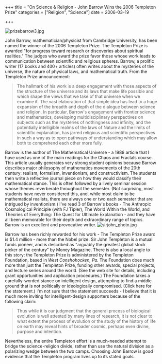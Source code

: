 +++
title = "On  Science & Religion - John Barrow Wins the 2006  Templeton Prize"
categories = ["Religion", "Science"]
date = 2006-03-19


+++

<img alt="prizebarrow3.jpg" src="https://www.fractalog.com/jpg/prizebarrow3.jpg" />

John Barrow, mathematician/physicist from Cambridge University, has been named the winner of the 2006 Templeton Prize.  The Templeton Prize is awarded &quot;for progress toward research or discoveries about spiritual realities.&quot; The judges who award the prize favor those whose work leads to communication between scientific and religious spheres. Barrow, a prolific writer (17 books and 400+ articles) often writes about the mysteries of the universe, the nature of physical laws, and mathematical truth. From the Templeton Prize announcement:  
<blockquote>The hallmark of his work is a deep engagement with those aspects of the structure of the universe and its laws that make life possible and which shape the views that we take of that universe when we examine it. The vast elaboration of that simple idea has lead to a huge expansion of the breadth and depth of the dialogue between science and religion.  In particular, Barrow's engagement with frontier science and mathematics, developing multidisciplinary perspectives on subjects such as the mysteries of nothingness and infinity, and the potentially intelligible realms of the laws of Nature and the limits of scientific explanation, has jarred religious and scientific perspectives in such a way as to open pathways of understanding which may allow both to comprehend each other more fully.</blockquote>
 Barrow is the author of The Mathematical Universe - a 1989 article that I have used as one of the main readings for the Chaos and Fractals course. This article usually generates very strong student opinions because Barrow describes major philosophy of mathematics movements of the 20th century: realism, formalism, inventionism, and constructivism. The students then write a reflective journal piece on how they would classify their mathematical stance. This is often followed by a lively seminar session whose themes reverberate throughout the semester. (Not surprising, most students have never considered this, and, while most claim to be mathematical realists, there are always one or two each semester that are intrigued by inventionism.)  I've read 3 of Barrow's books - The Anthropic Cosmological Principle (with FJ Tipler), The World Within the World, and Theories of Everything: The Quest for Ultimate Explanation - and they have all been memorable for their depth and extraordinary range of topics. Barrow is an excellent and provocative writer.   <img alt="sirjohn_photo.jpg" src="https://www.fractalog.com/jpg/sirjohn_photo.jpg" />

Barrow has been richly rewarded for his work - The Templeton Prize award is $1.4 million - more than the Nobel prize. Sir John Templeton is a mutual funds pioneer, and is described as &quot;arguably the greatest global stock picker of the century&quot; by Money Magazine.  There is also a local angle to this story: the Templeton Prize is administered by the Templeton Foundation, based in <em>West Conshohocken, Pa.</em> The Foundation does much more than just the Templeton Prize, funding other awards, special projects, and lecture series around the world. (See the web site for details, including grant opportunities and application procedures.)  The Foundation takes a carefully-worded stance on intelligent design, attempting to find a middle-ground that is not politically or ideologically compromised. (Click here for the statement.) I'm not sure that the statement succeeds - I believe that it is much more inviting for intelligent-design supporters because of the following claim: 
<blockquote>Thus while it is our judgment that the general process of biological evolution is well attested by many lines of research, it is not clear to what extent the process of evolution or the study of the history of life on earth may reveal hints of broader cosmic, perhaps even divine, purpose and intention.</blockquote>
 Nevertheless, the entire Templeton effort is a much-needed attempt to bridge the science-religion divide, rather than use the natural division as a polarizing wedge between the two camps. Choosing John Barrow is good evidence that the Templeton program lives up to its stated goals.